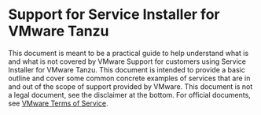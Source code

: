 # Support for Service Installer for VMware Tanzu

This document is meant to be a practical guide to help understand what is and what is not covered by VMware Support for customers using Service Installer for VMware Tanzu. This document is intended to provide a basic outline and cover some common concrete examples of services that are in and out of the scope of support provided by VMware. This document is not a legal document, see the disclaimer at the bottom. For official documents, see [VMware Terms of Service](https://www.vmware.com/download/eula.html).